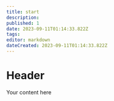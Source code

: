 ```yaml
---
title: start
description: 
published: 1
date: 2023-09-11T01:14:33.822Z
tags: 
editor: markdown
dateCreated: 2023-09-11T01:14:33.822Z
---
```


# Header
Your content here